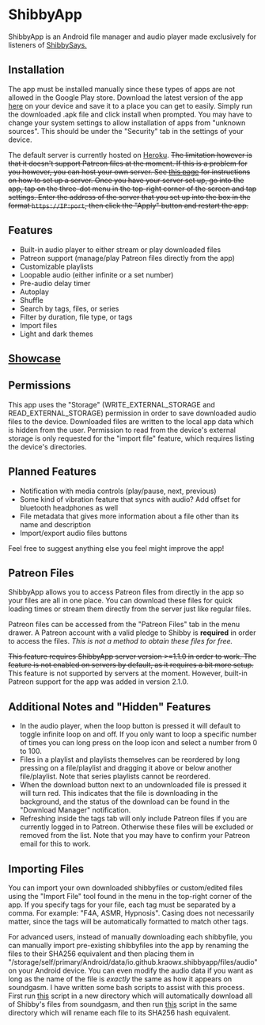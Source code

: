 # ShibbyApp
ShibbyApp is an Android file manager and audio player made exclusively for listeners of [ShibbySays.](https://www.reddit.com/r/ShibbySays/)

## Installation
The app must be installed manually since these types of apps are not allowed in the Google Play store. Download the latest version of the app [here](https://github.com/kraowx/shibbyapp/releases/latest) on your device and save it to a place you can get to easily. Simply run the downloaded .apk file and click install when prompted. You may have to change your system settings to allow installation of apps from "unknown sources". This should be under the "Security" tab in the settings of your device.

The default server is currently hosted on [Heroku](https://shibbyapp.herokuapp.com). <s>The limitation however is that it doesn't support Patreon files at the moment. If this is a problem for you however, you can host your own server. See [this page](https://github.com/kraowx/shibbyapp-server) for instructions on how to set up a server. Once you have your server set up, go into the app, tap on the three-dot menu in the top-right corner of the screen and tap settings. Enter the address of the server that you set up into the box in the format <code>https://IP:port</code>, then click the "Apply" button and restart the app.</s>

## Features
- Built-in audio player to either stream or play downloaded files
- Patreon support (manage/play Patreon files directly from the app)
- Customizable playlists
- Loopable audio (either infinite or a set number)
- Pre-audio delay timer
- Autoplay
- Shuffle
- Search by tags, files, or series
- Filter by duration, file type, or tags
- Import files
- Light and dark themes

## [Showcase](https://ibb.co/album/gDq3aa)

## Permissions
This app uses the "Storage" (WRITE\_EXTERNAL\_STORAGE and READ\_EXTERNAL\_STORAGE) permission in order to save downloaded audio files to the device. Downloaded files are written to the local app data which is hidden from the user. Permission to read from the device's external storage is only requested for the "import file" feature, which requires listing the device's directories.

## Planned Features
- Notification with media controls (play/pause, next, previous)
- Some kind of vibration feature that syncs with audio? Add offset for bluetooth headphones as well
- File metadata that gives more information about a file other than its name and description
- Import/export audio files buttons

Feel free to suggest anything else you feel might improve the app!

## Patreon Files
ShibbyApp allows you to access Patreon files from directly in the app so your files are all in one place. You can download these files for quick loading times or stream them directly from the server just like regular files.

Patreon files can be accessed from the "Patreon Files" tab in the menu drawer. A Patreon account with a valid pledge to Shibby is **required** in order to access the files. *This is not a method to obtain these files for free.*

<s>This feature requires ShibbyApp server version >=1.1.0 in order to work. The feature is not enabled on servers by default, as it requires a bit more setup.</s>
This feature is not supported by servers at the moment. However, built-in Patreon support for the app was added in version 2.1.0.

## Additional Notes and "Hidden" Features
- In the audio player, when the loop button is pressed it will default to toggle infinite loop on and off. If you only want to loop a specific number of times you can long press on the loop icon and select a number from 0 to 100.
- Files in a playlist and playlists themselves can be reordered by long pressing on a file/playlist and dragging it above or below another file/playlist. Note that series playlists cannot be reordered.
- When the download button next to an undownloaded file is pressed it will turn red. This indicates that the file is downloading in the background, and the status of the download can be found in the "Download Manager" notification.
- Refreshing inside the tags tab will only include Patreon files if you are currently logged in to Patreon. Otherwise these files will be excluded or removed from the list. Note that you may have to confirm your Patreon email for this to work.

## Importing Files
You can import your own downloaded shibbyfiles or custom/edited files using the "Import File" tool found in the menu in the top-right corner of the app. If you specify tags for your file, each tag must be separated by a comma. For example: "F4A, ASMR, Hypnosis". Casing does not necessarily matter, since the tags will be automatically formatted to match other tags.

For advanced users, instead of manually downloading each shibbyfile, you can manually import pre-existing shibbyfiles into the app by renaming the files to their SHA256 equivalent and then placing them in "/storage/self/primary/Android/data/io.github.kraowx.shibbyapp/files/audio" on your Android device. You can even modify the audio data if you want as long as the name of the file is *exactly* the same as how it appears on soundgasm. I have written some bash scripts to assist with this process. First run [this](https://gist.github.com/kraowx/4c1506f4dbb643f49203669756168413) script in a new directory which will automatically download all of Shibby's files from soundgasm, and then run [this](https://gist.github.com/kraowx/24104f038b9fee14a1466367381d465b) script in the same directory which will rename each file to its SHA256 hash equivalent.
